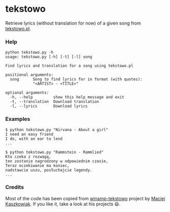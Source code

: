 # tekstowo

Retrieve lyrics (without translation for now) of a given song from
[tekstowo.pl](http://www.tekstowo.pl/).

### Help

```shell
python tekstowo.py -h
usage: tekstowo.py [-h] [-t] [-l] song

Find lyrics and translation for a song using tekstowo.pl

positional arguments:
  song      Song to find lyrics for in format (with quotes):
            "<ARTIST> - <TITLE>"

optional arguments:
  -h, --help         show this help message and exit
  -t, --translation  Download translation
  -l, --lyrics       Download lyrics

```

### Examples

```
$ python tekstowo.py "Nirvana - About a girl"
I need an easy friend
I do, with an ear to lend
...
```

```
$ python tekstowo.py "Rammstein - Rammlied"
Kto czeka z rozwagą,
ten zostanie nagrodzony w odpowiednim czasie,
Teraz oczekiwanie ma koniec,
nadstawcie uszu, posłuchajcie legendy.
...
```

### Credits

Most of the code has been copied from
[winamp-tekstowo](https://github.com/asdfMaciej/winamp-tekstowo)
project by [Maciej Kaszkowiak](https://github.com/asdfMaciej). If you like it,
take a look at his projects :smiley:.
